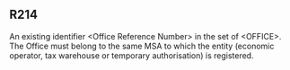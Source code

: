## R214
An existing identifier &lt;Office Reference Number&gt; in the set of &lt;OFFICE&gt;. The Office must belong to the same MSA to which the entity (economic operator, tax warehouse or temporary authorisation) is registered.
